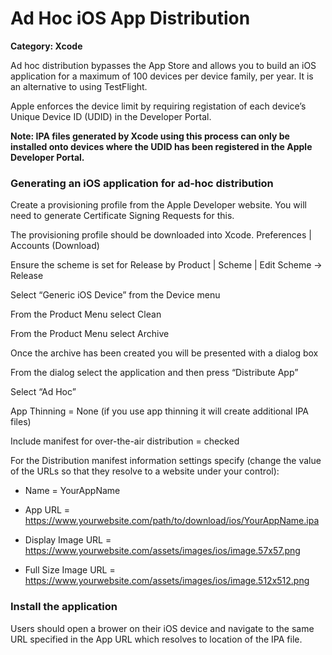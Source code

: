 # Ad Hoc iOS App Distribution

__Category: Xcode__

Ad hoc distribution bypasses the App Store and allows you to build an iOS application for a maximum of 100 devices per device family, per year. It is an alternative to using TestFlight.

Apple enforces the device limit by requiring registation of each device’s Unique Device ID (UDID) in the Developer Portal. 

__Note: IPA files generated by Xcode using this process can only be installed onto devices where the UDID has been registered in the Apple Developer Portal.__

### Generating an iOS application for ad-hoc distribution

Create a provisioning profile from the Apple Developer website. You will need to generate Certificate Signing Requests for this. 

The provisioning profile should be downloaded into Xcode. Preferences | Accounts (Download)

Ensure the scheme is set for Release by Product | Scheme | Edit Scheme -> Release

Select “Generic iOS Device” from the Device menu

From the Product Menu select Clean

From the Product Menu select Archive

Once the archive has been created you will be presented with a dialog box

From the dialog select the application and then press “Distribute App”

Select “Ad Hoc”

App Thinning = None (if you use app thinning it will create additional IPA files)

Include manifest for over-the-air distribution = checked

For the Distribution manifest information settings specify (change the value of the URLs so that they resolve to a website under your control):

* Name = YourAppName

* App URL = https://www.yourwebsite.com/path/to/download/ios/YourAppName.ipa

* Display Image URL = https://www.yourwebsite.com/assets/images/ios/image.57x57.png

* Full Size Image URL = https://www.yourwebsite.com/assets/images/ios/image.512x512.png

### Install the application

Users should open a brower on their iOS device and navigate to the same URL specified in the App URL which resolves to location of the IPA file.  